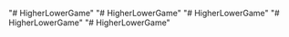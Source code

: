 "# HigherLowerGame" 
"# HigherLowerGame" 
"# HigherLowerGame" 
"# HigherLowerGame" 
"# HigherLowerGame" 
